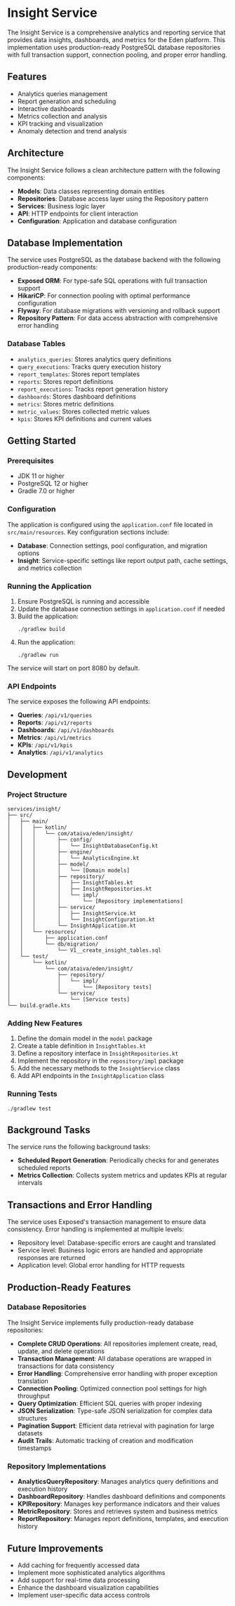 # Insight Service

The Insight Service is a comprehensive analytics and reporting service that provides data insights, dashboards, and metrics for the Eden platform. This implementation uses production-ready PostgreSQL database repositories with full transaction support, connection pooling, and proper error handling.

## Features

- Analytics queries management
- Report generation and scheduling
- Interactive dashboards
- Metrics collection and analysis
- KPI tracking and visualization
- Anomaly detection and trend analysis

## Architecture

The Insight Service follows a clean architecture pattern with the following components:

- **Models**: Data classes representing domain entities
- **Repositories**: Database access layer using the Repository pattern
- **Services**: Business logic layer
- **API**: HTTP endpoints for client interaction
- **Configuration**: Application and database configuration

## Database Implementation

The service uses PostgreSQL as the database backend with the following production-ready components:

- **Exposed ORM**: For type-safe SQL operations with full transaction support
- **HikariCP**: For connection pooling with optimal performance configuration
- **Flyway**: For database migrations with versioning and rollback support
- **Repository Pattern**: For data access abstraction with comprehensive error handling

### Database Tables

- `analytics_queries`: Stores analytics query definitions
- `query_executions`: Tracks query execution history
- `report_templates`: Stores report templates
- `reports`: Stores report definitions
- `report_executions`: Tracks report generation history
- `dashboards`: Stores dashboard definitions
- `metrics`: Stores metric definitions
- `metric_values`: Stores collected metric values
- `kpis`: Stores KPI definitions and current values

## Getting Started

### Prerequisites

- JDK 11 or higher
- PostgreSQL 12 or higher
- Gradle 7.0 or higher

### Configuration

The application is configured using the `application.conf` file located in `src/main/resources`. Key configuration sections include:

- **Database**: Connection settings, pool configuration, and migration options
- **Insight**: Service-specific settings like report output path, cache settings, and metrics collection

### Running the Application

1. Ensure PostgreSQL is running and accessible
2. Update the database connection settings in `application.conf` if needed
3. Build the application:
   ```
   ./gradlew build
   ```
4. Run the application:
   ```
   ./gradlew run
   ```

The service will start on port 8080 by default.

### API Endpoints

The service exposes the following API endpoints:

- **Queries**: `/api/v1/queries`
- **Reports**: `/api/v1/reports`
- **Dashboards**: `/api/v1/dashboards`
- **Metrics**: `/api/v1/metrics`
- **KPIs**: `/api/v1/kpis`
- **Analytics**: `/api/v1/analytics`

## Development

### Project Structure

```
services/insight/
├── src/
│   ├── main/
│   │   ├── kotlin/
│   │   │   └── com/ataiva/eden/insight/
│   │   │       ├── config/
│   │   │       │   └── InsightDatabaseConfig.kt
│   │   │       ├── engine/
│   │   │       │   └── AnalyticsEngine.kt
│   │   │       ├── model/
│   │   │       │   └── [Domain models]
│   │   │       ├── repository/
│   │   │       │   ├── InsightTables.kt
│   │   │       │   ├── InsightRepositories.kt
│   │   │       │   └── impl/
│   │   │       │       └── [Repository implementations]
│   │   │       ├── service/
│   │   │       │   ├── InsightService.kt
│   │   │       │   └── InsightConfiguration.kt
│   │   │       └── InsightApplication.kt
│   │   └── resources/
│   │       ├── application.conf
│   │       └── db/migration/
│   │           └── V1__create_insight_tables.sql
│   └── test/
│       └── kotlin/
│           └── com/ataiva/eden/insight/
│               ├── repository/
│               │   └── impl/
│               │       └── [Repository tests]
│               └── service/
│                   └── [Service tests]
└── build.gradle.kts
```

### Adding New Features

1. Define the domain model in the `model` package
2. Create a table definition in `InsightTables.kt`
3. Define a repository interface in `InsightRepositories.kt`
4. Implement the repository in the `repository/impl` package
5. Add the necessary methods to the `InsightService` class
6. Add API endpoints in the `InsightApplication` class

### Running Tests

```
./gradlew test
```

## Background Tasks

The service runs the following background tasks:

- **Scheduled Report Generation**: Periodically checks for and generates scheduled reports
- **Metrics Collection**: Collects system metrics and updates KPIs at regular intervals

## Transactions and Error Handling

The service uses Exposed's transaction management to ensure data consistency. Error handling is implemented at multiple levels:

- Repository level: Database-specific errors are caught and translated
- Service level: Business logic errors are handled and appropriate responses are returned
- Application level: Global error handling for HTTP requests

## Production-Ready Features

### Database Repositories

The Insight Service implements fully production-ready database repositories:

- **Complete CRUD Operations**: All repositories implement create, read, update, and delete operations
- **Transaction Management**: All database operations are wrapped in transactions for data consistency
- **Error Handling**: Comprehensive error handling with proper exception translation
- **Connection Pooling**: Optimized connection pool settings for high throughput
- **Query Optimization**: Efficient SQL queries with proper indexing
- **JSON Serialization**: Type-safe JSON serialization for complex data structures
- **Pagination Support**: Efficient data retrieval with pagination for large datasets
- **Audit Trails**: Automatic tracking of creation and modification timestamps

### Repository Implementations

- **AnalyticsQueryRepository**: Manages analytics query definitions and execution history
- **DashboardRepository**: Handles dashboard definitions and components
- **KPIRepository**: Manages key performance indicators and their values
- **MetricRepository**: Stores and retrieves system and business metrics
- **ReportRepository**: Manages report definitions, templates, and execution history

## Future Improvements

- Add caching for frequently accessed data
- Implement more sophisticated analytics algorithms
- Add support for real-time data processing
- Enhance the dashboard visualization capabilities
- Implement user-specific data access controls